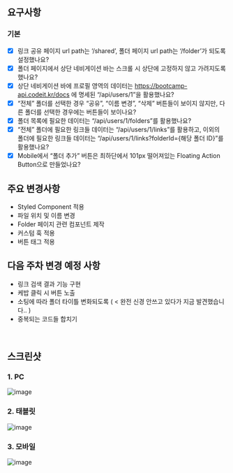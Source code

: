 ## 요구사항

### 기본

- [x] 링크 공유 페이지 url path는 ‘/shared’, 폴더 페이지 url path는 ‘/folder’가 되도록 설정했나요?
- [x] 폴더 페이지에서 상단 네비게이션 바는 스크롤 시 상단에 고정하지 않고 가려지도록 했나요?
- [x] 상단 네비게이션 바에 프로필 영역의 데이터는 https://bootcamp-api.codeit.kr/docs 에 명세된 “/api/users/1”을 활용했나요?
- [x] “전체” 폴더를 선택한 경우 “공유”, “이름 변경”, “삭제” 버튼들이 보이지 않지만, 다른 폴더를 선택한 경우에는 버튼들이 보이나요?
- [x] 폴더 목록에 필요한 데이터는 “/api/users/1/folders”를 활용했나요?
- [x] “전체” 폴더에 필요한 링크들 데이터는 “/api/users/1/links”를 활용하고, 이외의 폴더에 필요한 링크들 데이터는 “/api/users/1/links?folderId={해당 폴더 ID}”를 활용했나요?
- [x] Mobile에서 “폴더 추가” 버튼은 최하단에서 101px 떨어져있는 Floating Action Button으로 만들었나요?

## 주요 변경사항
- Styled Component 적용 
- 파일 위치 및 이름 변경
- Folder 페이지 관련 컴포넌트 제작
- 커스텀 훅 적용
- 버튼 태그 적용

## 다음 주차 변경 예정 사항
- 링크 검색 결과 기능 구현
- 케밥 클릭 시 버튼 노출
- 소팅에 따라 폴더 타이틀 변화되도록 ( < 완전 신경 안쓰고 있다가 지금 발견했습니다.. )
- 중복되는 코드들 합치기

<br>

## 스크린샷

### 1. PC
![image](https://github.com/codeit-bootcamp-frontend/1-Weekly-Mission/assets/144599629/e007bcb9-b06d-4820-b92d-6555e0e720fd)

### 2. 태블릿
![image](https://github.com/codeit-bootcamp-frontend/1-Weekly-Mission/assets/144599629/aa924001-0f2f-4b05-9c68-e0c6ef83393f)

### 3. 모바일
![image](https://github.com/codeit-bootcamp-frontend/1-Weekly-Mission/assets/144599629/be1cde59-4787-47d8-9504-8e6648ffd4e1)
